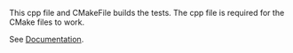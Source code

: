 This cpp file and CMakeFile builds the tests. The cpp file is required for the CMake
files to work.

See [Documentation](https://github.com/79-99/cs107-FinalProject/blob/master/docs/documentation.md).